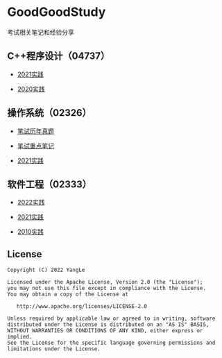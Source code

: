 # GoodGoodStudy

考试相关笔记和经验分享

## C++程序设计（04737）

- [2021实践](https://github.com/alidili/GoodGoodStudy/tree/main/%E8%87%AA%E8%80%83%E5%AE%9E%E8%B7%B5/C%2B%2B%E7%A8%8B%E5%BA%8F%E8%AE%BE%E8%AE%A1%EF%BC%8804737%EF%BC%89/2021)

- [2020实践](https://github.com/alidili/GoodGoodStudy/tree/main/%E8%87%AA%E8%80%83%E5%AE%9E%E8%B7%B5/C%2B%2B%E7%A8%8B%E5%BA%8F%E8%AE%BE%E8%AE%A1%EF%BC%8804737%EF%BC%89/2020)

## 操作系统（02326）

- [笔试历年真题](https://github.com/alidili/GoodGoodStudy/tree/main/%E8%87%AA%E8%80%83%E7%AC%94%E8%AF%95/%E6%93%8D%E4%BD%9C%E7%B3%BB%E7%BB%9F%EF%BC%8802326%EF%BC%89/%E5%8E%86%E5%B9%B4%E7%9C%9F%E9%A2%98)

- [笔试重点笔记](https://github.com/alidili/GoodGoodStudy/tree/main/%E8%87%AA%E8%80%83%E7%AC%94%E8%AF%95/%E6%93%8D%E4%BD%9C%E7%B3%BB%E7%BB%9F%EF%BC%8802326%EF%BC%89/%E9%87%8D%E7%82%B9%E7%AC%94%E8%AE%B0)

- [2021实践](https://github.com/alidili/GoodGoodStudy/tree/main/%E8%87%AA%E8%80%83%E5%AE%9E%E8%B7%B5/%E6%93%8D%E4%BD%9C%E7%B3%BB%E7%BB%9F%EF%BC%8802326%EF%BC%89/2021)

## 软件工程（02333）

- [2022实践](https://github.com/alidili/GoodGoodStudy/tree/main/%E8%87%AA%E8%80%83%E5%AE%9E%E8%B7%B5/%E8%BD%AF%E4%BB%B6%E5%B7%A5%E7%A8%8B%EF%BC%8802333%EF%BC%89/2022)

- [2021实践](https://github.com/alidili/GoodGoodStudy/tree/main/%E8%87%AA%E8%80%83%E5%AE%9E%E8%B7%B5/%E8%BD%AF%E4%BB%B6%E5%B7%A5%E7%A8%8B%EF%BC%8802333%EF%BC%89/2021)

- [2010实践](https://github.com/alidili/GoodGoodStudy/tree/main/%E8%87%AA%E8%80%83%E5%AE%9E%E8%B7%B5/%E8%BD%AF%E4%BB%B6%E5%B7%A5%E7%A8%8B%EF%BC%8802333%EF%BC%89/2010)

## License

```
Copyright (C) 2022 YangLe

Licensed under the Apache License, Version 2.0 (the "License");
you may not use this file except in compliance with the License.
You may obtain a copy of the License at

   http://www.apache.org/licenses/LICENSE-2.0

Unless required by applicable law or agreed to in writing, software
distributed under the License is distributed on an "AS IS" BASIS,
WITHOUT WARRANTIES OR CONDITIONS OF ANY KIND, either express or implied.
See the License for the specific language governing permissions and
limitations under the License.
```



